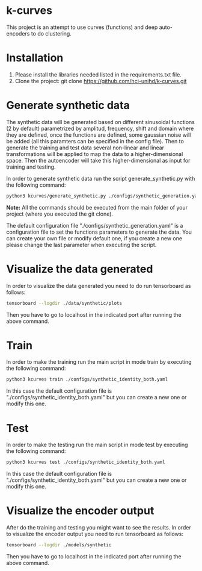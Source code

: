 # k-curves
This project is an attempt to use curves (functions) and deep auto-encoders to do clustering.

# Installation
1. Please install the libraries needed listed in the requirements.txt file.
2. Clone the project: git clone https://github.com/hci-unihd/k-curves.git

# Generate synthetic data

The synthetic data will be generated based on different sinusoidal functions (2 by default) parametrized by amplitud, frequency, shift and domain where they are defined, once the functions are defined, some gaussian noise will be added (all this paramters can be specified in the config file). 
Then to generate the training and test data several non-linear and linear transformations will be applied to map the data to a higher-dimensional space. Then the autoencoder will take this higher-dimensional as input for training and testing.

In order to generate synthetic data run the script generate_synthetic.py with the following command:

```bash
python3 kcurves/generate_synthetic.py ./configs/synthetic_generation.yaml
```

**Note:** All the commands should be executed from the main folder of your project (where you executed the git clone).

The default configuration file "./configs/synthetic_generation.yaml" is a configuration file to set the functions parameters to generate the data. You can create your own file or modify default one, if you create a new one please change the last parameter when executing the script.


# Visualize the data generated

In order to visualize the data generated you need to do run tensorboard as follows:
```bash
tensorboard --logdir ./data/synthetic/plots
```
Then you have to go to localhost in the indicated port after running the above command.

# Train
In order to make the training run the main script in mode train by executing the following command:

```bash
python3 kcurves train ./configs/synthetic_identity_both.yaml
```

In this case the default configuration file is "./configs/synthetic_identity_both.yaml" but you can create a new one or modify this one.

# Test

In order to make the testing run the main script in mode test by executing the following command:

```bash
python3 kcurves test ./configs/synthetic_identity_both.yaml  
```

In this case the default configuration file is "./configs/synthetic_identity_both.yaml" but you can create a new one or modify this one.


# Visualize the encoder output
After do the training and testing you might want to see the results. In order to visualize the encoder output you need to run tensorboard as follows:

```bash
tensorboard --logdir ./models/synthetic
```

Then you have to go to localhost in the indicated port after running the above command.









